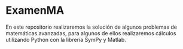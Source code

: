 # ExamenMA
En este repositorio realizaremos la solución de algunos problemas de matemáticas avanzadas,
para algunos de ellos realizaremos cálculos utilizando Python con la librería SymPy y Matlab.